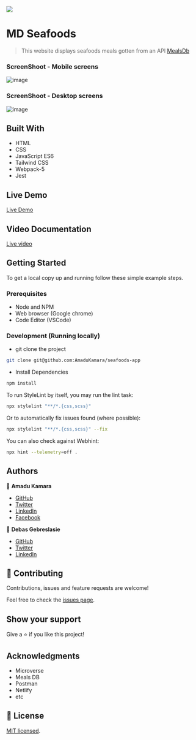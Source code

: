 ![](https://img.shields.io/badge/Microverse-blueviolet)

# MD Seafoods

>This website displays seafoods meals gotten from an API [MealsDb](https://themealdb.com/browse.php?b=f)

### ScreenShoot - Mobile screens

![image](https://user-images.githubusercontent.com/50941074/147270738-aa0e9cb1-8fb3-4e16-9df1-614d636f1e05.png)

### ScreenShoot - Desktop screens

![image](https://user-images.githubusercontent.com/50941074/147270429-b2826c00-19b3-4fbb-bde1-a5d234117dd6.png)

## Built With

- HTML
- CSS 
- JavaScript ES6
- Tailwind CSS 
- Webpack-5
- Jest

## Live Demo

[Live Demo](https://seafoods-app.netlify.app/)

## Video Documentation
[Live video]()

## Getting Started

To get a local copy up and running follow these simple example steps.

### Prerequisites

- Node and NPM
- Web browser (Google chrome)
- Code Editor (VSCode)

### Development (Running locally)

- git clone the project

```bash 
git clone git@github.com:AmaduKamara/seafoods-app
```

- Install Dependencies

```bash
npm install
```

To run StyleLint by itself, you may run the lint task:

```bash
npx stylelint "**/*.{css,scss}"
```

Or to automatically fix issues found (where possible):

```bash
npx stylelint "**/*.{css,scss}" --fix
```

You can also check against Webhint:

```bash
npx hint --telemetry=off .
```
## Authors

👤 **Amadu Kamara**

- [GitHub](https://github.com/AmaduKamara)
- [Twitter](https://twitter.com/DevAmkam)
- [LinkedIn](https://www.linkedin.com/in/amadu-kamara-3b60a25b)
- [Facebook](https://www.facebook.com/amadus.kamara.7)

👤 **Debas Gebreslasie**

- [GitHub](https://github.com/Debas-31)
- [Twitter](https://twitter.com/DEBSH76956492)
- [LinkedIn](https://www.linkedin.com/in/debas-gebrengus)

## 🤝 Contributing

Contributions, issues and feature requests are welcome!

Feel free to check the [issues page](https://github.com/AmaduKamara/seafoods-app/issues).

## Show your support

Give a ⭐️ if you like this project!

## Acknowledgments

- Microverse 
- Meals DB
- Postman
- Netlify
- etc

## 📝 License

[MIT licensed](https://github.com/AmaduKamara/seafoods-app/blob/dev/LICENSE).
